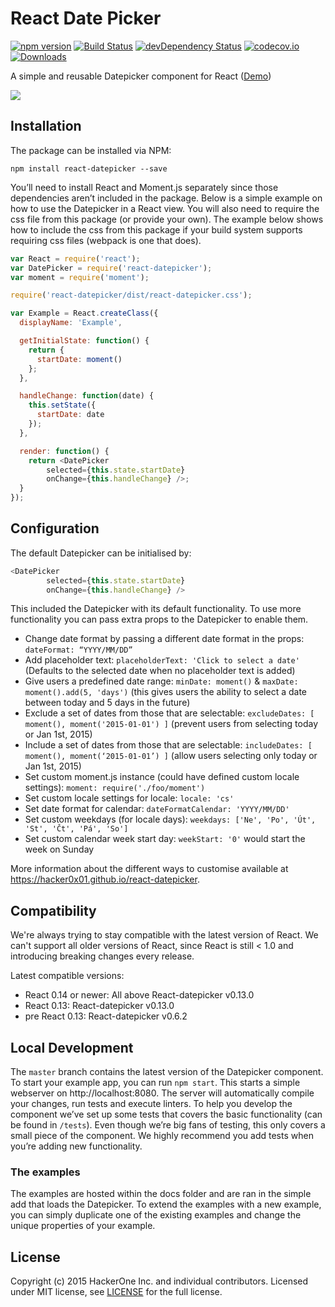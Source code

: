 # React Date Picker
[![npm version](https://badge.fury.io/js/react-datepicker.svg)](https://badge.fury.io/js/react-datepicker)
[![Build Status](https://travis-ci.org/Hacker0x01/react-datepicker.svg?branch=master)](https://travis-ci.org/Hacker0x01/react-datepicker)
[![devDependency Status](https://david-dm.org/Hacker0x01/react-datepicker/dev-status.svg)](https://david-dm.org/Hacker0x01/react-datepicker#info=devDependencies)
[![codecov.io](https://codecov.io/github/Hacker0x01/react-datepicker/coverage.svg?branch=master)](https://codecov.io/github/Hacker0x01/react-datepicker?branch=master)
[![Downloads](http://img.shields.io/npm/dm/react-datepicker.svg)](https://npmjs.org/package/react-datepicker)

A simple and reusable Datepicker component for React ([Demo](https://hacker0x01.github.io/react-datepicker/))

![](https://cloud.githubusercontent.com/assets/1412392/5339491/c40de124-7ee1-11e4-9f07-9276e2545f27.png)

## Installation

The package can be installed via NPM:

```
npm install react-datepicker --save
```

You’ll need to install React and Moment.js separately since those dependencies aren’t included in the package. Below is a simple example on how to use the Datepicker in a React view. You will also need to require the css file from this package (or provide your own). The example below shows how to include the css from this package if your build system supports requiring css files (webpack is one that does).

```js
var React = require('react');
var DatePicker = require('react-datepicker');
var moment = require('moment');

require('react-datepicker/dist/react-datepicker.css');

var Example = React.createClass({
  displayName: 'Example',

  getInitialState: function() {
    return {
      startDate: moment()
    };
  },

  handleChange: function(date) {
    this.setState({
      startDate: date
    });
  },

  render: function() {
    return <DatePicker
        selected={this.state.startDate}
        onChange={this.handleChange} />;
  }
});
```

## Configuration

The default Datepicker can be initialised by:

```js
<DatePicker
        selected={this.state.startDate}
        onChange={this.handleChange} />
```

This included the Datepicker with its default functionality. To use more functionality you can pass extra props to the Datepicker to enable them.

- Change date format by passing a different date format in the props: `dateFormat: “YYYY/MM/DD”`
- Add placeholder text: `placeholderText: 'Click to select a date'` (Defaults to the selected date when no placeholder text is added)
- Give users a predefined date range: `minDate: moment()` & `maxDate: moment().add(5, 'days')` (this gives users the ability to select a date between today and 5 days in the future)
- Exclude a set of dates from those that are selectable: `excludeDates: [ moment(), moment('2015-01-01') ]` (prevent users from selecting today or Jan 1st, 2015)
- Include a set of dates from those that are selectable: `includeDates: [ moment(), moment(‘2015-01-01’) ]` (allow users selecting only today or Jan 1st, 2015)
- Set custom moment.js instance (could have defined custom locale settings): `moment: require('./foo/moment')`
- Set custom locale settings for locale: `locale: 'cs'`
- Set date format for calendar: `dateFormatCalendar: 'YYYY/MM/DD'`
- Set custom weekdays (for locale days): `weekdays: ['Ne', 'Po', 'Út', 'St', 'Čt', 'Pá', 'So']`
- Set custom calendar week start day: `weekStart: '0'` would start the week on Sunday

More information about the different ways to customise available at https://hacker0x01.github.io/react-datepicker.

## Compatibility

We're always trying to stay compatible with the latest version of React. We can't support all older versions of React, since React is still < 1.0 and introducing breaking changes every release.

Latest compatible versions:
- React 0.14 or newer: All above React-datepicker v0.13.0
- React 0.13: React-datepicker v0.13.0
- pre React 0.13: React-datepicker v0.6.2

## Local Development

The `master` branch contains the latest version of the Datepicker component. To start your example app, you can run `npm start`. This starts a simple webserver on http://localhost:8080. The server will automatically compile your changes, run tests and execute linters. To help you develop the component we’ve set up some tests that covers the basic functionality (can be found in  `/tests`). Even though we’re big fans of testing, this only covers a small piece of the component. We highly recommend you add tests when you’re adding new functionality.

### The examples
The examples are hosted within the docs folder and are ran in the simple add that loads the Datepicker. To extend the examples with a new example, you can simply duplicate one of the existing examples and change the unique properties of your example.

## License

Copyright (c) 2015 HackerOne Inc. and individual contributors. Licensed under MIT license, see [LICENSE](LICENSE) for the full license.
